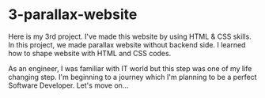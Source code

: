 # 3-parallax-website

Here is my 3rd project. I've made this website by using HTML & CSS skills. 
In this project, we made parallax website without backend side.
I learned how to shape website with HTML and CSS codes.



As an engineer, I was familiar with IT world but this step was one of my life changing step. 
I'm beginning to a journey which I'm planning to be a perfect Software Developer.
Let's move on...
